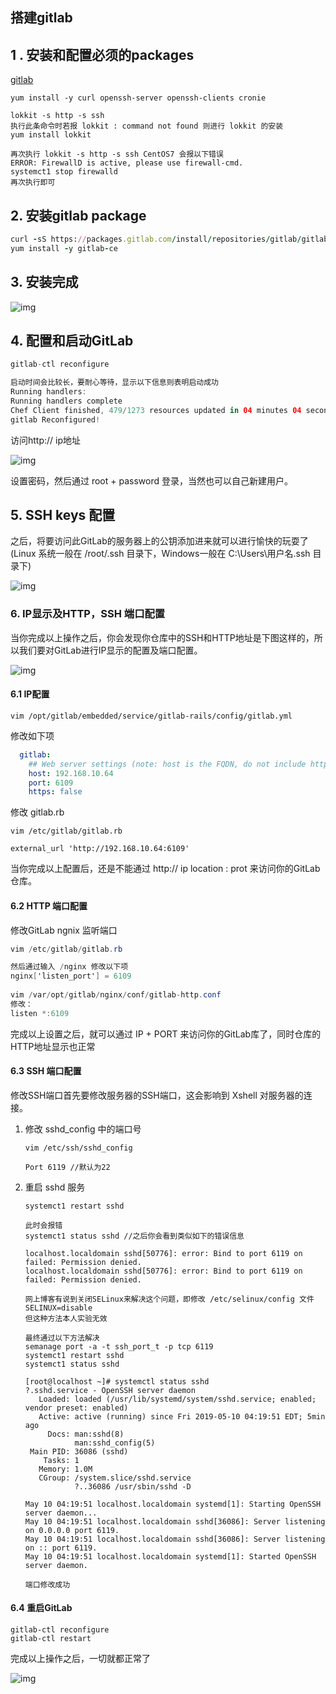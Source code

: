 ## 搭建gitlab

## 1 . 安装和配置必须的packages

[gitlab](https://www.jianshu.com/p/302b5b3f38d1 )

```shell
yum install -y curl openssh-server openssh-clients cronie

lokkit -s http -s ssh
执行此条命令时若报 lokkit : command not found 则进行 lokkit 的安装
yum install lokkit

再次执行 lokkit -s http -s ssh CentOS7 会报以下错误
ERROR: FirewallD is active, please use firewall-cmd.
systemct1 stop firewalld
再次执行即可
```

## 2. 安装gitlab package



```ruby
curl -sS https://packages.gitlab.com/install/repositories/gitlab/gitlab-ce/script.rpm.sh | sudo bash
yum install -y gitlab-ce
```

## 3. 安装完成

![img](https://whcoding.oss-cn-hangzhou.aliyuncs.com/img/20220530183123.webp)

## 4. 配置和启动GitLab



```swift
gitlab-ctl reconfigure

启动时间会比较长，要耐心等待，显示以下信息则表明启动成功
Running handlers:
Running handlers complete
Chef Client finished, 479/1273 resources updated in 04 minutes 04 seconds
gitlab Reconfigured!
```

访问http:// ip地址



![img](https://whcoding.oss-cn-hangzhou.aliyuncs.com/img/20220530183116.webp)

设置密码，然后通过 root + password 登录，当然也可以自己新建用户。

## 5. SSH keys 配置

之后，将要访问此GitLab的服务器上的公钥添加进来就可以进行愉快的玩耍了 (Linux 系统一般在 /root/.ssh 目录下，Windows一般在 C:\Users\用户名.ssh 目录下)

![img](https://whcoding.oss-cn-hangzhou.aliyuncs.com/img/20220530183111.webp)

### 6. IP显示及HTTP，SSH 端口配置

当你完成以上操作之后，你会发现你仓库中的SSH和HTTP地址是下图这样的，所以我们要对GitLab进行IP显示的配置及端口配置。

![img](https://whcoding.oss-cn-hangzhou.aliyuncs.com/img/20220530183103.webp)

#### 6.1 IP配置



```shell
vim /opt/gitlab/embedded/service/gitlab-rails/config/gitlab.yml
```

修改如下项



```yaml
  gitlab:
    ## Web server settings (note: host is the FQDN, do not include http://)
    host: 192.168.10.64
    port: 6109
    https: false
```

修改 gitlab.rb



```shell
vim /etc/gitlab/gitlab.rb

external_url 'http://192.168.10.64:6109'
```

当你完成以上配置后，还是不能通过 http:// ip location : prot 来访问你的GitLab仓库。

#### 6.2 HTTP 端口配置

修改GitLab ngnix 监听端口



```csharp
vim /etc/gitlab/gitlab.rb

然后通过输入 /nginx 修改以下项
nginx['listen_port'] = 6109
 
vim /var/opt/gitlab/nginx/conf/gitlab-http.conf 
修改：
listen *:6109
```

完成以上设置之后，就可以通过 IP + PORT 来访问你的GitLab库了，同时仓库的HTTP地址显示也正常

#### 6.3 SSH 端口配置

修改SSH端口首先要修改服务器的SSH端口，这会影响到 Xshell 对服务器的连接。

1. 修改 sshd_config 中的端口号

   

   ```shell
   vim /etc/ssh/sshd_config
   
   Port 6119 //默认为22
   ```

2. 重启 sshd 服务

   

   ```shell
   systemct1 restart sshd
   
   此时会报错
   systemct1 status sshd //之后你会看到类似如下的错误信息
   
   localhost.localdomain sshd[50776]: error: Bind to port 6119 on  failed: Permission denied.
   localhost.localdomain sshd[50776]: error: Bind to port 6119 on  failed: Permission denied.
   
   网上博客有说到关闭SELinux来解决这个问题，即修改 /etc/selinux/config 文件
   SELINUX=disable
   但这种方法本人实验无效
   
   最终通过以下方法解决
   semanage port -a -t ssh_port_t -p tcp 6119
   systemct1 restart sshd
   systemct1 status sshd
   
   [root@localhost ~]# systemctl status sshd
   ?.sshd.service - OpenSSH server daemon
      Loaded: loaded (/usr/lib/systemd/system/sshd.service; enabled; vendor preset: enabled)
      Active: active (running) since Fri 2019-05-10 04:19:51 EDT; 5min ago
        Docs: man:sshd(8)
              man:sshd_config(5)
    Main PID: 36086 (sshd)
       Tasks: 1
      Memory: 1.0M
      CGroup: /system.slice/sshd.service
              ?..36086 /usr/sbin/sshd -D
   
   May 10 04:19:51 localhost.localdomain systemd[1]: Starting OpenSSH server daemon...
   May 10 04:19:51 localhost.localdomain sshd[36086]: Server listening on 0.0.0.0 port 6119.
   May 10 04:19:51 localhost.localdomain sshd[36086]: Server listening on :: port 6119.
   May 10 04:19:51 localhost.localdomain systemd[1]: Started OpenSSH server daemon.
   
   端口修改成功
   ```

#### 6.4 重启GitLab



```shell
gitlab-ctl reconfigure
gitlab-ctl restart
```

完成以上操作之后，一切就都正常了

![img](https://whcoding.oss-cn-hangzhou.aliyuncs.com/img/20220530183037.webp)
